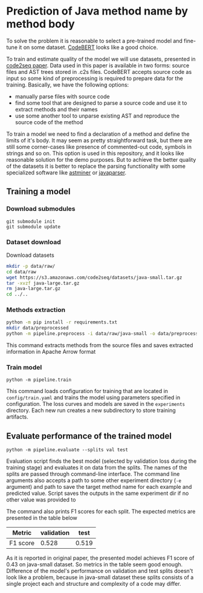 # Prediction of Java method name by method body

To solve the problem it is reasonable to select a pre-trained model and fine-tune it on some dataset.
[CodeBERT](https://huggingface.co/microsoft/codebert-base) looks like a good choice. 

To train and estimate quality of the model we will use datasets, presented in 
[code2seq paper](https://arxiv.org/abs/1808.01400). 
Data used in this paper is available in two forms: source files and AST trees stored in .c2s files. CodeBERT accepts
source code as input so some kind of preprocessing is required to prepare data for the training.
Basically, we have the following options:
- manually parse files with source code 
- find some tool that are designed to parse a source code and use it to extract methods and their names
- use some another tool to unparse existing AST and reproduce the source code of the method

To train a model we need to find a declaration of a method and define the limits of it's body.
It may seem as pretty straightforward task, but there are still some corner-cases like presence of commented-out code, 
symbols in strings and so on. This option is used in this repository, and it looks like
reasonable solution for the demo purposes. But to achieve the better quality of the datasets it is better to replace 
the parsing functionality with some specialized software like [astminer](https://github.com/JetBrains-Research/astminer)
or [javaparser](https://github.com/javaparser/javaparser).

## Training a model

### Download submodules
```
git submodule init
git submodule update
```

### Dataset download

Download datasets
```bash
mkdir -p data/raw/
cd data/raw
wget https://s3.amazonaws.com/code2seq/datasets/java-small.tar.gz
tar -xvzf java-large.tar.gz
rm java-large.tar.gz
cd ../..
```


### Methods extraction

```bash
python -m pip install -r requirements.txt
mkdir data/preprocessed
python -m pipeline.preprocess -i data/raw/java-small -o data/preprocessed/java-small --splits test validation training
```
This command extracts methods from the source files and saves extracted information in Apache Arrow format

### Train model

```
python -m pipeline.train
```

This command loads configuration for training that are located in `config/train.yaml` and trains the model using
parameters specified in configuration. The loss curves and models are saved in the `experiments` directory. Each
new run creates a new subdirectory to store training artifacts. 

## Evaluate performance of the trained model
```
python -m pipeline.evaluate --splits val test
```
Evaluation script finds the best model (selected by validation loss during the training stage) and evaluates it on 
data from the splits. The names of the splits are passed through command-line interface. The command line arguments
also accepts a path to some other experiment directory (`-e` argument) and path to save the target method name for
each example and predicted value. Script saves the outputs in the same experiment dir if no other value was provided to


The command also prints F1 scores for each split. The expected metrics are presented in the table below

| Metric | validation | test |
| --- | --- | -- |
| F1 score | 0.528 | 0.519 |

As it is reported in original paper, the presented model achieves F1 score of 0.43 on java-small dataset. So 
metrics in the table seem good enough.  Difference of the model's performance on validation and test
splits doesn't look like a problem, because in java-small dataset these splits consists of a single project each and
structure and complexity of a code may differ.







